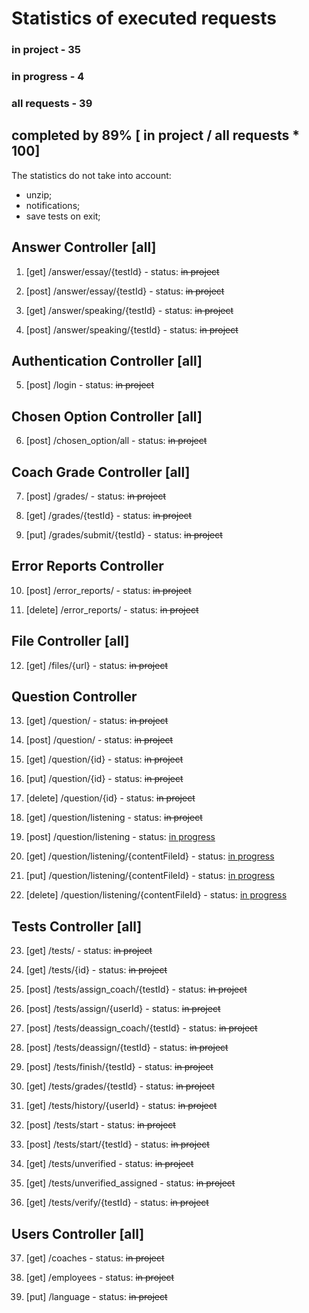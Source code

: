 # Statistics of executed requests

### in project   - 35
### in progress  - 4
### all requests - 39

## completed by 89% [ in project / all requests * 100]
The statistics do not take into account:
* unzip; 
* notifications; 
* save tests on exit;

## Answer Controller [all] 
  1) [get] /answer/essay/{testId}     - status: ~~in project~~
  
  2) [post] /answer/essay/{testId}    - status: ~~in project~~

  3) [get] /answer/speaking/{testId}  - status: ~~in project~~
  
  4) [post] /answer/speaking/{testId} - status: ~~in project~~

## Authentication Controller [all]
  5) [post] /login - status:  ~~in project~~

## Chosen Option Controller [all]
  6) [post] /chosen_option/all - status:  ~~in project~~

## Coach Grade Controller [all]
  7) [post] /grades/        - status:  ~~in project~~
  
  8) [get] /grades/{testId} - status:  ~~in project~~
  
  9) [put] /grades/submit/{testId} - status:  ~~in project~~
 
## Error Reports Controller
 10) [post] /error_reports/   - status: ~~in project~~
  
 11) [delete] /error_reports/ - status: ~~in project~~

## File Controller [all]
 12) [get] /files/{url} - status:  ~~in project~~

## Question Controller
 13) [get]  /question/          - status: ~~in project~~
  
 14) [post] /question/          - status: ~~in project~~
 
 15) [get]  /question/{id}      - status: ~~in project~~

 16) [put]  /question/{id}      - status: ~~in project~~
  
 17) [delete]  /question/{id}   - status: ~~in project~~

 18) [get] /question/listening  - status: ~~in project~~
  
 19) [post] /question/listening - status: <ins>in progress</ins>

 20) [get] /question/listening/{contentFileId} - status: <ins>in progress</ins>
  
 21) [put] /question/listening/{contentFileId} - status: <ins>in progress</ins>

 22) [delete] /question/listening/{contentFileId} - status: <ins>in progress</ins>

## Tests Controller [all]
 23) [get] /tests/         - status:  ~~in project~~
  
 24) [get] /tests/{id}     - status:  ~~in project~~
  
 25) [post] /tests/assign_coach/{testId}   - status:  ~~in project~~
  
 26) [post] /tests/assign/{userId}         - status:  ~~in project~~

 27) [post] /tests/deassign_coach/{testId} - status:  ~~in project~~
  
 28) [post] /tests/deassign/{testId}       - status:  ~~in project~~

 29) [post] /tests/finish/{testId}  - status:  ~~in project~~
  
 30) [get]  /tests/grades/{testId}  - status:  ~~in project~~
  
 31) [get]  /tests/history/{userId} - status:  ~~in project~~

 32) [post] /tests/start          - status:  ~~in project~~
  
 33) [post] /tests/start/{testId} - status:  ~~in project~~

 34) [get] /tests/unverified          - status:  ~~in project~~
  
 35) [get] /tests/unverified_assigned - status: ~~in project~~
  
 36) [get] /tests/verify/{testId}     - status:  ~~in project~~

## Users Controller [all]
 37) [get] /coaches   - status:  ~~in project~~
  
 38) [get] /employees - status:  ~~in project~~ 
  
 39) [put] /language  - status:  ~~in project~~
